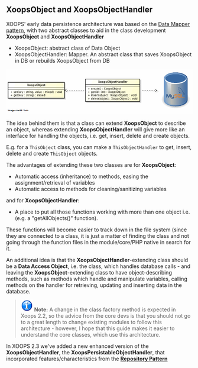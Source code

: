 ## XoopsObject and XoopsObjectHandler

XOOPS' early data persistence architecture was based on the [Data Mapper pattern](http://martinfowler.com/eaaCatalog/dataMapper.html), with two abstract classes to aid in the class development **XoopsObject** and **XoopsObjectHandler**
* XoopsObject: abstract class of Data Object
* XoopsObjectHandler: Mapper. An abstract class that saves XoopsObject in DB or rebuilds XoopsObject from DB 


![](../../assets/uml/XoopsDataMapperArchitecture.png)

The idea behind them is that a class can extend **XoopsObject** to describe an object, whereas extending **XoopsObjectHandler** will give more like an interface for handling the objects, i.e. get, insert, delete and create objects. 

E.g. for a ```ThisObject``` class, you can make a ```ThisObjectHandler``` to get, insert, delete and create ```ThisObject``` objects.

The advantages of extending these two classes are for **XoopsObject**:
*   Automatic access (inheritance) to methods, easing the assignment/retrieval of variables
*   Automatic access to methods for cleaning/sanitizing variables

and for **XoopsObjectHandler**:
* A place to put all those functions working with more than one object i.e. (e.g. a "getAllObjects()" function).

These functions will become easier to track down in the file system (since they are connected to a class, it is just a matter of finding the class and not going through the function files in the module/core/PHP native in search for it.

An additional idea is that the **XoopsObjectHandler**-extending class should be a **Data Access Object**, i.e. the class, which handles database calls - and leaving the **XoopsObject**-extending class to have object-describing methods, such as methods which handle and manipulate variables, calling methods on the handler for retrieving, updating and inserting data in the database.

> ![](../../assets/info/info.png)
**Note:** A change in the class factory method is expected in Xoops 2.2, so the advice from the core devs is that you should not go to a great length to change existing modules to follow this architecture - however, I hope that this guide makes it easier to understand the core classes, which use this architecture.

  
In XOOPS 2.3 we've added a new enhanced version of the **XoopsObjectHandler**, the **XoopsPersistableObjectHandler**, that incorporated features/characteristics from the [**Repository Pattern**](https://martinfowler.com/eaaCatalog/repository.html) 





